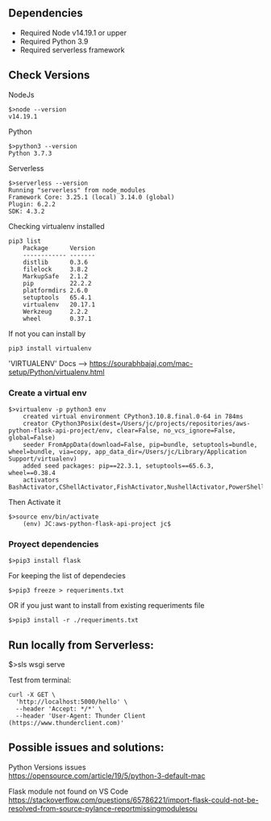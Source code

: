 ## Dependencies
- Required Node v14.19.1 or upper
- Required Python 3.9
- Required serverless framework
## Check Versions

NodeJs

```
$>node --version
v14.19.1
```

Python
```
$>python3 --version
Python 3.7.3
```

Serverless
```
$>serverless --version
Running "serverless" from node_modules
Framework Core: 3.25.1 (local) 3.14.0 (global)
Plugin: 6.2.2
SDK: 4.3.2
```

Checking virtualenv installed
```
pip3 list
    Package      Version
    ------------ -------
    distlib      0.3.6
    filelock     3.8.2
    MarkupSafe   2.1.2
    pip          22.2.2
    platformdirs 2.6.0
    setuptools   65.4.1
    virtualenv   20.17.1
    Werkzeug     2.2.2
    wheel        0.37.1
```
If not you can install by
```
pip3 install virtualenv
```
'VIRTUALENV' Docs --> https://sourabhbajaj.com/mac-setup/Python/virtualenv.html

### Create a virtual env
```
$>virtualenv -p python3 env
    created virtual environment CPython3.10.8.final.0-64 in 784ms
    creator CPython3Posix(dest=/Users/jc/projects/repositories/aws-python-flask-api-project/env, clear=False, no_vcs_ignore=False, global=False)
    seeder FromAppData(download=False, pip=bundle, setuptools=bundle, wheel=bundle, via=copy, app_data_dir=/Users/jc/Library/Application Support/virtualenv)
    added seed packages: pip==22.3.1, setuptools==65.6.3, wheel==0.38.4
    activators BashActivator,CShellActivator,FishActivator,NushellActivator,PowerShellActivator,PythonActivator
```
Then Activate it
```
$>source env/bin/activate
    (env) JC:aws-python-flask-api-project jc$
```

### Proyect dependencies
```
$>pip3 install flask
```
For keeping the list of dependecies

```
$>pip3 freeze > requeriments.txt
````
OR if you just want to install from existing requeriments file
```
$>pip3 install -r ./requeriments.txt
````

## Run locally from Serverless: 
$>sls wsgi serve


Test from terminal:
```
curl -X GET \
  'http://localhost:5000/hello' \
  --header 'Accept: */*' \
  --header 'User-Agent: Thunder Client (https://www.thunderclient.com)'
``` 

## Possible issues and solutions:

Python Versions issues  
https://opensource.com/article/19/5/python-3-default-mac

Flask module not found on VS Code
https://stackoverflow.com/questions/65786221/import-flask-could-not-be-resolved-from-source-pylance-reportmissingmodulesou